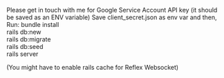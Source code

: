 Please get in touch with me for Google Service Account API key (it should be saved as an ENV variable)
Save client_secret.json as env var and then,  
Run:
bundle install  
rails db:new  
rails db:migrate  
rails db:seed  
rails server  

(You might have to enable rails cache for Reflex Websocket)
